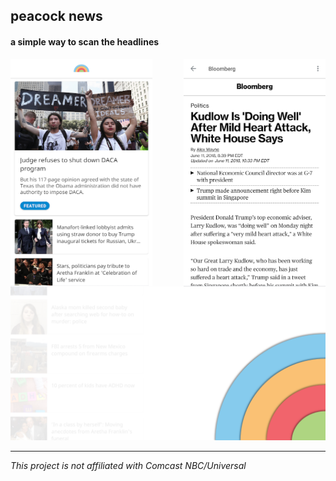 ## peacock news

#### a simple way to scan the headlines

<img align="left" height="45%" width="45%" src="resources/screenshot-feed.png" alt="Feed"> <img align="right" height="45%" width="45%" src="resources/screenshot-article.png" alt="News Article">




![playstore-header](resources/playstore-header.png)

---

_This project is not affiliated with Comcast NBC/Universal_